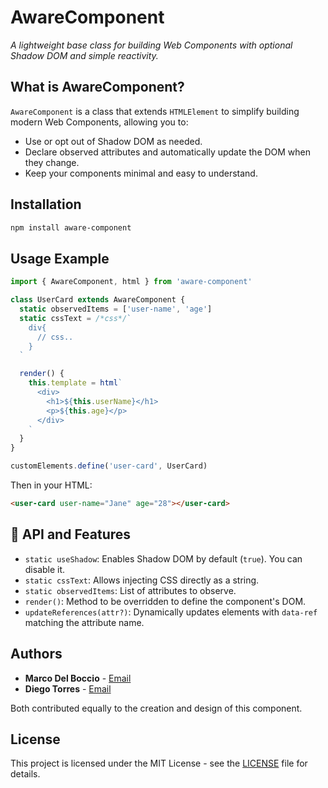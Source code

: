 # AwareComponent

*A lightweight base class for building Web Components with optional Shadow DOM and simple reactivity.*

## What is AwareComponent?

`AwareComponent` is a class that extends `HTMLElement` to simplify building modern Web Components, allowing you to:

- Use or opt out of Shadow DOM as needed.
- Declare observed attributes and automatically update the DOM when they change.
- Keep your components minimal and easy to understand.

## Installation

```bash
npm install aware-component
```
<!-- 
Or simply import it directly from a CDN if you're not using a bundler:

```html
<script type="module" src="https://unpkg.com/aware-component@1.0.0/src/AwareComponent.js"></script>
``` -->

## Usage Example

```js
import { AwareComponent, html } from 'aware-component'

class UserCard extends AwareComponent {
  static observedItems = ['user-name', 'age']
  static cssText = /*css*/`
    div{
      // css..
    }
  `

  render() {
    this.template = html`
      <div>
        <h1>${this.userName}</h1>
        <p>${this.age}</p>
      </div>
    `
  }
}

customElements.define('user-card', UserCard)
```

Then in your HTML:

```html
<user-card user-name="Jane" age="28"></user-card>
```

## 🔧 API and Features

- `static useShadow`: Enables Shadow DOM by default (`true`). You can disable it.
- `static cssText`: Allows injecting CSS directly as a string.
- `static observedItems`: List of attributes to observe.
- `render()`: Method to be overridden to define the component's DOM.
- `updateReferences(attr?)`: Dynamically updates elements with `data-ref` matching the attribute name.

## Authors

- **Marco Del Boccio** - [Email](mailto:marcodelboccio77@email.com)
- **Diego Torres** - [Email](mailto:diegotorres0303@email.com)

Both contributed equally to the creation and design of this component.

## License

This project is licensed under the MIT License - see the [LICENSE](./LICENSE) file for details.


